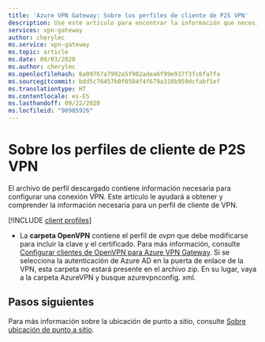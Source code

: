 ```yaml
---
title: 'Azure VPN Gateway: Sobre los perfiles de cliente de P2S VPN'
description: Use este artículo para encontrar la información que necesita para un perfil de cliente VPN.
services: vpn-gateway
author: cherylmc
ms.service: vpn-gateway
ms.topic: article
ms.date: 09/03/2020
ms.author: cherylmc
ms.openlocfilehash: 6a09767a7992a5f902adea6f99e937f3fc6fa7fa
ms.sourcegitcommit: bdd5c76457b0f0504f4f679a316b959dcfabf1ef
ms.translationtype: HT
ms.contentlocale: es-ES
ms.lasthandoff: 09/22/2020
ms.locfileid: "90985926"
---
```

# <a name="about-p2s-vpn-client-profiles"></a>Sobre los perfiles de cliente de P2S VPN

El archivo de perfil descargado contiene información necesaria para configurar una conexión VPN. Este artículo le ayudará a obtener y comprender la información necesaria para un perfil de cliente de VPN.

[!INCLUDE [client profiles](../../includes/vpn-gateway-vwan-vpn-profile-download.md)]

* La **carpeta OpenVPN** contiene el perfil de *ovpn* que debe modificarse para incluir la clave y el certificado. Para más información, consulte [Configurar clientes de OpenVPN para Azure VPN Gateway](vpn-gateway-howto-openvpn-clients.md#windows). Si se selecciona la autenticación de Azure AD en la puerta de enlace de la VPN, esta carpeta no estará presente en el archivo zip. En su lugar, vaya a la carpeta AzureVPN y busque azurevpnconfig. xml.

## <a name="next-steps"></a>Pasos siguientes

Para más información sobre la ubicación de punto a sitio, consulte [Sobre ubicación de punto a sitio](point-to-site-about.md).
